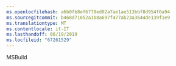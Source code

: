 ```yaml
---
ms.openlocfilehash: a6b0fb8ef6778ed02a7ae1ae513bbf8d954f0a94
ms.sourcegitcommit: b468d71052a1b8a697f477ab23a3644de139f1e9
ms.translationtype: MT
ms.contentlocale: it-IT
ms.lasthandoff: 06/19/2019
ms.locfileid: "67261529"
---
```

MSBuild